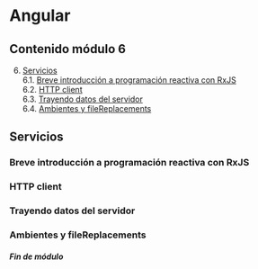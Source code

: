 # Angular

## Contenido módulo 6

6. [Servicios](#servicios)\
6.1. [Breve introducción a programación reactiva con RxJS](#breve-introduccin-a-programacin-reactiva-con-rxjs)\
6.2. [HTTP client](#http-client)\
6.3. [Trayendo datos del servidor](#trayendo-datos-del-servidor)\
6.4. [Ambientes y fileReplacements](#ambientes-y-filereplacements)

## Servicios
### Breve introducción a programación reactiva con RxJS
### HTTP client
### Trayendo datos del servidor
### Ambientes y fileReplacements

##### Fin de módulo



